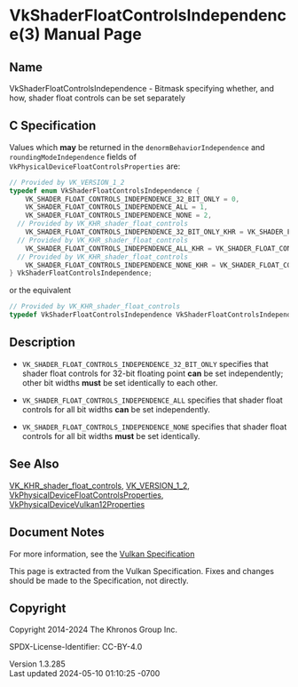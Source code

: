 # VkShaderFloatControlsIndependence(3) Manual Page

## Name

VkShaderFloatControlsIndependence - Bitmask specifying whether, and how,
shader float controls can be set separately



## <a href="#_c_specification" class="anchor"></a>C Specification

Values which **may** be returned in the `denormBehaviorIndependence` and
`roundingModeIndependence` fields of
`VkPhysicalDeviceFloatControlsProperties` are:

``` c
// Provided by VK_VERSION_1_2
typedef enum VkShaderFloatControlsIndependence {
    VK_SHADER_FLOAT_CONTROLS_INDEPENDENCE_32_BIT_ONLY = 0,
    VK_SHADER_FLOAT_CONTROLS_INDEPENDENCE_ALL = 1,
    VK_SHADER_FLOAT_CONTROLS_INDEPENDENCE_NONE = 2,
  // Provided by VK_KHR_shader_float_controls
    VK_SHADER_FLOAT_CONTROLS_INDEPENDENCE_32_BIT_ONLY_KHR = VK_SHADER_FLOAT_CONTROLS_INDEPENDENCE_32_BIT_ONLY,
  // Provided by VK_KHR_shader_float_controls
    VK_SHADER_FLOAT_CONTROLS_INDEPENDENCE_ALL_KHR = VK_SHADER_FLOAT_CONTROLS_INDEPENDENCE_ALL,
  // Provided by VK_KHR_shader_float_controls
    VK_SHADER_FLOAT_CONTROLS_INDEPENDENCE_NONE_KHR = VK_SHADER_FLOAT_CONTROLS_INDEPENDENCE_NONE,
} VkShaderFloatControlsIndependence;
```

or the equivalent

``` c
// Provided by VK_KHR_shader_float_controls
typedef VkShaderFloatControlsIndependence VkShaderFloatControlsIndependenceKHR;
```

## <a href="#_description" class="anchor"></a>Description

- `VK_SHADER_FLOAT_CONTROLS_INDEPENDENCE_32_BIT_ONLY` specifies that
  shader float controls for 32-bit floating point **can** be set
  independently; other bit widths **must** be set identically to each
  other.

- `VK_SHADER_FLOAT_CONTROLS_INDEPENDENCE_ALL` specifies that shader
  float controls for all bit widths **can** be set independently.

- `VK_SHADER_FLOAT_CONTROLS_INDEPENDENCE_NONE` specifies that shader
  float controls for all bit widths **must** be set identically.

## <a href="#_see_also" class="anchor"></a>See Also

[VK_KHR_shader_float_controls](https://registry.khronos.org/vulkan/specs/1.3-extensions/man/html/VK_KHR_shader_float_controls.html),
[VK_VERSION_1_2](https://registry.khronos.org/vulkan/specs/1.3-extensions/man/html/VK_VERSION_1_2.html),
[VkPhysicalDeviceFloatControlsProperties](https://registry.khronos.org/vulkan/specs/1.3-extensions/man/html/VkPhysicalDeviceFloatControlsProperties.html),
[VkPhysicalDeviceVulkan12Properties](https://registry.khronos.org/vulkan/specs/1.3-extensions/man/html/VkPhysicalDeviceVulkan12Properties.html)

## <a href="#_document_notes" class="anchor"></a>Document Notes

For more information, see the <a
href="https://registry.khronos.org/vulkan/specs/1.3-extensions/html/vkspec.html#VkShaderFloatControlsIndependence"
target="_blank" rel="noopener">Vulkan Specification</a>

This page is extracted from the Vulkan Specification. Fixes and changes
should be made to the Specification, not directly.

## <a href="#_copyright" class="anchor"></a>Copyright

Copyright 2014-2024 The Khronos Group Inc.

SPDX-License-Identifier: CC-BY-4.0

Version 1.3.285  
Last updated 2024-05-10 01:10:25 -0700
